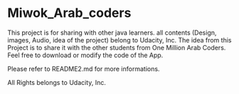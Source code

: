 # Miwok_Arab_coders
This project is for sharing with other java learners. all contents (Design, images, Audio, idea of the project) belong to Udacity, Inc.
The idea from this Project is to share it with the other students from One Million Arab Coders.
Feel free to download or modify the code of the App.

Please refer to README2.md for more informations.

All Rights belongs to Udacity, Inc.
